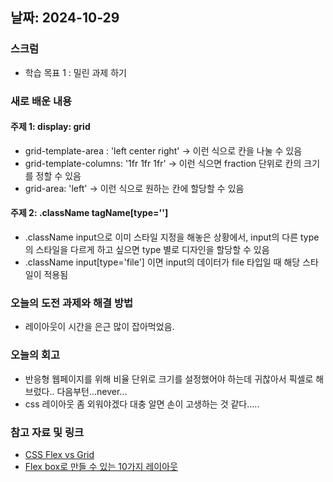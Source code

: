 ## 날짜: 2024-10-29

### 스크럼

-   학습 목표 1 : 밀린 과제 하기

### 새로 배운 내용

#### 주제 1: display: grid

-   grid-template-area : 'left center right' → 이런 식으로 칸을 나눌 수 있음
-   grid-template-columns: '1fr 1fr 1fr' → 이런 식으면 fraction 단위로 칸의 크기를 정할 수 있음
-   grid-area: 'left' → 이런 식으로 원하는 칸에 할당할 수 있음

#### 주제 2: .className tagName[type='']

-   .className input으로 이미 스타일 지정을 해놓은 상황에서, input의 다른 type의 스타일을 다르게 하고 싶으면 type 별로 디자인을 할당할 수 있음
-   .className input[type='file'] 이면 input의 데이터가 file 타입일 때 해당 스타일이 적용됨

### 오늘의 도전 과제와 해결 방법

-   레이아웃이 시간을 은근 많이 잡아먹었음.

### 오늘의 회고

-   반응형 웹페이지를 위해 비율 단위로 크기를 설정했어야 하는데 귀찮아서 픽셀로 해브렀다.. 다음부턴...never...
-   css 레이아웃 좀 외워야겠다 대충 알면 손이 고생하는 것 같다.....

### 참고 자료 및 링크

-   [CSS Flex vs Grid](https://velog.io/@ikkim01/CSS-Flex-VS-Grid)
-   [Flex box로 만들 수 있는 10가지 레이아웃](https://d2.naver.com/helloworld/8540176)
